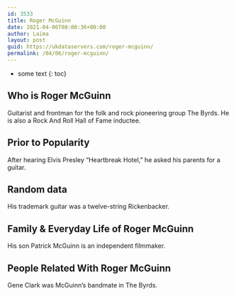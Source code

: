 ```yaml
---
id: 3533
title: Roger McGuinn
date: 2021-04-06T08:00:36+00:00
author: Laima
layout: post
guid: https://ukdataservers.com/roger-mcguinn/
permalink: /04/06/roger-mcguinn/
---
```


* some text
{: toc}


## Who is Roger McGuinn
                  
                  
                  
Guitarist and frontman for the folk and rock pioneering group The Byrds. He is also a Rock And Roll Hall of Fame inductee.
                  
              
            
              
            
                
                
                
## Prior to Popularity
                  
                  
                  
After hearing Elvis Presley &#8220;Heartbreak Hotel,&#8221; he asked his parents for a guitar.
                  
              
            
              
            
                
                
                
## Random data
                  
                  
                  
His trademark guitar was a twelve-string Rickenbacker.
                  
              
            
              
            
                
                
                
## Family & Everyday Life of Roger McGuinn
                  
                  
                  
His son Patrick McGuinn is an independent filmmaker.
                  
              
            
              
            
                
                
                
## People Related With Roger McGuinn
                  
                  
                  
Gene Clark was McGuinn&#8217;s bandmate in The Byrds.
                  
              
            
              
            
                
              
            
              
              
            
            
              
            
          
          
          